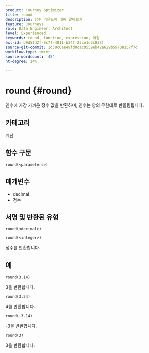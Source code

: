 ```yaml
---
product: journey optimizer
title: round
description: 함수 라운드에 대해 알아보기
feature: Journeys
role: Data Engineer, Architect
level: Experienced
keywords: round, function, expression, 여정
exl-id: b9d5fd2f-9c7f-4811-b34f-23ce1d2c833f
source-git-commit: 1d30c6ae49fd0cac0559eb42a629b59708157f7d
workflow-type: tm+mt
source-wordcount: '48'
ht-degree: 14%

---
```


# round {#round}

인수에 가장 가까운 정수 값을 반환하며, 인수는 양의 무한대로 반올림됩니다.

## 카테고리

계산

## 함수 구문

`round(<parameters>)`

## 매개변수

* decimal
* 정수

## 서명 및 반환된 유형

`round(<decimal>)`

`round(<integer>)`

정수를 반환합니다.

## 예

`round(3.14)`

3을 반환합니다.

`round(3.54)`

4를 반환합니다.

`round(-3.14)`

-3을 반환합니다.

`round(3)`

3을 반환합니다.

